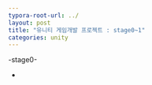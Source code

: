 ```yaml
---
typora-root-url: ../
layout: post
title: "유니티 게임개발 프로젝트 : stage0~1"
categories: unity
---
```


-stage0-


<script src="https://gist.github.com/studioKjm/18ed157d27be8286444add2c2f1b4cf8.js"></script>

-
